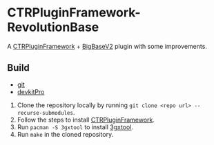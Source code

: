 # CTRPluginFramework-RevolutionBase
A [CTRPluginFramework](https://github.com/PabloMK7/CTRPluginFramework-BlankTemplate) + [BigBaseV2](https://github.com/Pocakking/BigBaseV2) plugin with some improvements.

## Build
- [git](https://git-scm.com/downloads)
- [devkitPro](https://github.com/devkitPro/installer/releases)

1. Clone the repository locally by running `git clone <repo url> --recurse-submodules`.
2. Follow the steps to install [CTRPluginFramework](https://gitlab.com/thepixellizeross/ctrpluginframework).
3. Run `pacman -S 3gxtool` to install [3gxtool](https://gitlab.com/thepixellizeross/3gxtool).
4. Run `make` in the cloned repository.